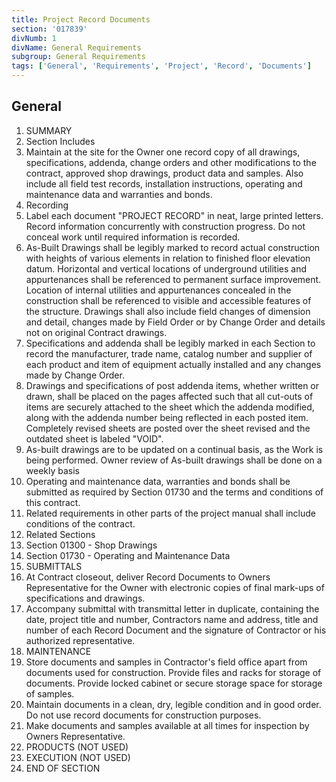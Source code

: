 ```yaml
---
title: Project Record Documents
section: '017839'
divNumb: 1
divName: General Requirements
subgroup: General Requirements
tags: ['General', 'Requirements', 'Project', 'Record', 'Documents']
---
```



## General

   1. SUMMARY
   1. Section Includes
   1. Maintain at the site for the Owner one record copy of all drawings, specifications, addenda, change orders and other modifications to the contract, approved shop drawings, product data and samples. Also include all field test records, installation instructions, operating and maintenance data and warranties and bonds.
   1. Recording
   1. Label each document "PROJECT RECORD" in neat, large printed letters. Record information concurrently with construction progress. Do not conceal work until required information is recorded.
   1. As-Built Drawings shall be legibly marked to record actual construction with heights of various elements in relation to finished floor elevation datum. Horizontal and vertical locations of underground utilities and appurtenances shall be referenced to permanent surface improvement. Location of internal utilities and appurtenances concealed in the construction shall be referenced to visible and accessible features of the structure. Drawings shall also include field changes of dimension and detail, changes made by Field Order or by Change Order and details not on original Contract drawings.
   1. Specifications and addenda shall be legibly marked in each Section to record the manufacturer, trade name, catalog number and supplier of each product and item of equipment actually installed and any changes made by Change Order.
   1. Drawings and specifications of post addenda items, whether written or drawn, shall be placed on the pages affected such that all cut-outs of items are securely attached to the sheet which the addenda modified, along with the addenda number being reflected in each posted item. Completely revised sheets are posted over the sheet revised and the outdated sheet is labeled "VOID".
   1. As-built drawings are to be updated on a continual basis, as the Work is being performed. Owner review of As-built drawings shall be done on a weekly basis
   1. Operating and maintenance data, warranties and bonds shall be submitted as required by Section 01730 and the terms and conditions of this contract.
   1. Related requirements in other parts of the project manual shall include conditions of the contract.
   1. Related Sections
   1. Section 01300 - Shop Drawings
   1. Section 01730 - Operating and Maintenance Data
   1. SUBMITTALS
   1. At Contract closeout, deliver Record Documents to Owners Representative for the Owner with electronic copies of final mark-ups of specifications and drawings.
   1. Accompany submittal with transmittal letter in duplicate, containing the date, project title and number, Contractors name and address, title and number of each Record Document and the signature of Contractor or his authorized representative.
   1. MAINTENANCE
   1. Store documents and samples in Contractor's field office apart from documents used for construction. Provide files and racks for storage of documents. Provide locked cabinet or secure storage space for storage of samples.
   1. Maintain documents in a clean, dry, legible condition and in good order. Do not use record documents for construction purposes.
   1. Make documents and samples available at all times for inspection by Owners Representative.
   1. PRODUCTS (NOT USED)
   1. EXECUTION (NOT USED)
1. END OF SECTION

